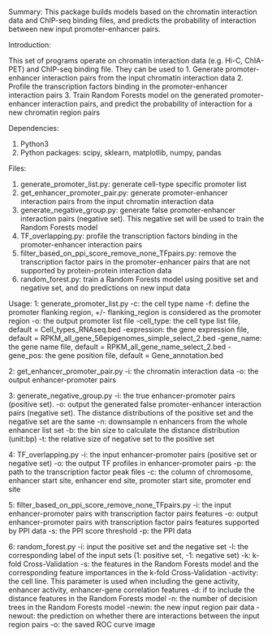 Summary:
This package builds models based on the chromatin interaction data and ChIP-seq binding files, and predicts the probability of interaction between new input promoter-enhancer pairs.



Introduction:

This set of programs operate on chromatin interaction data (e.g. Hi-C, ChIA-PET) and ChIP-seq binding file. They can be used to
	1. Generate promoter-enhancer interaction pairs from the input chromatin interaction data
	2. Profile the transcription factors binding in the promoter-enhancer interaction pairs
	3. Train Random Forests model on the generated promoter-enhancer interaction pairs, and predict the probability of interaction for a new chromatin region pairs


Dependencies:
   1. Python3
   2. Python packages: scipy, sklearn, matplotlib, numpy, pandas


Files:
   1. generate_promoter_list.py: generate cell-type specific promoter list
   2. get_enhancer_promoter_pair.py: generate promoter-enhancer interaction pairs from the input chromatin interaction data
   3. generate_negative_group.py: generate false promoter-enhancer interaction pairs (negative set). This negative set will be used to train the Random Forests model
   4. TF_overlapping.py: profile the transcription factors binding in the promoter-enhancer interaction pairs
   5. filter_based_on_ppi_score_remove_none_TFpairs.py: remove the transcription factor pairs in the promoter-enhancer pairs that are not supported by protein-protein interaction data
   6. random_forest.py: train a Random Forests model using positive set and negative set, and do predictions on new input data




Usage:
   1: generate_promoter_list.py
           -c: the cell type name
           -f: define the promoter flanking region, +/- flanking_region is considered as the promoter region
           -o: the output promoter list file
           -cell_type: the cell type list file, default = Cell_types_RNAseq.bed
           -expression: the gene expression file, default = RPKM_all_gene_56epigenomes_simple_select_2.bed 
           -gene_name: the gene name file, default = RPKM_all_gene_name_select_2.bed
           -gene_pos: the gene position file, default = Gene_annotation.bed

   2: get_enhancer_promoter_pair.py
           -i: the chromatin interaction data
           -o: the output enhancer-promoter pairs

   3: generate_negative_group.py
           -i: the true enhancer-promoter pairs (positive set).
           -o: output the generated false promoter-enhancer interaction pairs (negative set). The distance distributions of the positive set and the negative set are the same
           -n: downsample n enhancers from the whole enhancer list set
           -b: the bin size to calculate the distance distribution (unit:bp)
           -t: the relative size of negative set to the positive set

   4: TF_overlapping.py
           -i: the input enhancer-promoter pairs (positive set or negative set)
           -o: the output TF profiles in enhancer-promoter pairs
           -p: the path to the transcription factor peak files
           -c: the column of chromosome, enhancer start site, enhancer end site, promoter start site, promoter end site

   5: filter_based_on_ppi_score_remove_none_TFpairs.py
           -i: the input enhancer-promoter pairs with transcription factor pairs features
           -o: output enhancer-promoter pairs with transcription factor pairs features supported by PPI data
           -s: the PPI score threshold
           -p: the PPI data

   6: random_forest.py
           -i: input the positive set and the negative set
           -l: the corresponding label of the input sets (1: positive set, -1: negative set)
           -k: k-fold Cross-Validation
           -s: the features in the Random Forests model and the corresponding feature importances in the k-fold Cross-Validation
           -activity: the cell line. This parameter is used when including the gene activity, enhancer activity, enhancer-gene correlation features
           -d: if to include the distance features in the Random Forests model
           -n: the number of decision trees in the Random Forests model 
           -newin: the new input region pair data
           -newout: the prediction on whether there are interactions between the input region pairs
           -o: the saved ROC curve image
